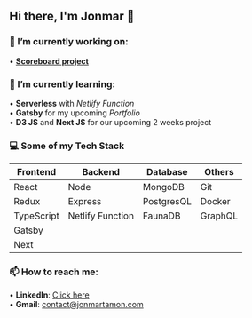 ## Hi there, I'm Jonmar 👋


### 🔭 I’m currently working on:
  • **[Scoreboard project](https://github.com/mar-veloper/scoreboard)** <br/>

### 🌱 I’m currently learning:
  • **Serverless** with _Netlify Function_ <br/>
  • **Gatsby** for my upcoming _Portfolio_ <br/>
  • **D3 JS** and **Next JS** for our upcoming 2 weeks project <br/>
  
### 💻 Some of my Tech Stack

Frontend | Backend | Database | Others
------------ | ------------- | ------------- | -------------
React | Node | MongoDB | Git
Redux | Express | PostgresQL | Docker
TypeScript | Netlify Function | FaunaDB | GraphQL
Gatsby | | |
Next | | |


### 📫 How to reach me: 
   • **LinkedIn**: [Click here](https://www.linkedin.com/in/jrmt/) <br/>
   • **Gmail**: contact@jonmartamon.com <br/>
   
